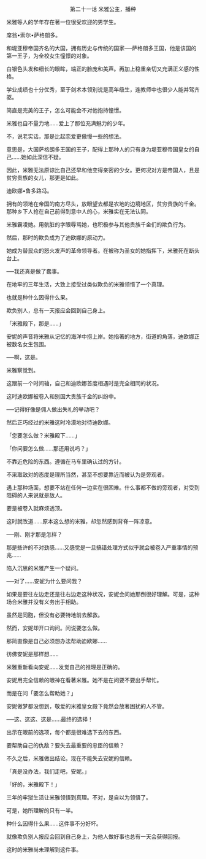 <p align="center">第二十一话 米雅公主，播种</p>

米雅等人的学年存在著一位很受欢迎的男学生。

席翁•索尔•萨格朗多。

和堤亚穆帝国齐名的大国，拥有历史与传统的国家──萨格朗多王国，他是该国的第一王子，为全校女生憧憬的对象。

白银色头发和细长的眼眸，端正的脸庞和美声。再加上稳重亲切又充满正义感的性格。

学业成绩也十分优秀，至于剑术本领别说是高年级生，连教师中也很少人能并驾齐驱。

简直是完美的王子，怎么可能会不对他抱持憧憬。

米雅也自不量力地……爱上了那位充满魅力的少年。

不，说老实话，那是比起恋爱更傲慢一些的想法。

意思是，大国萨格朗多王国的王子，配得上那种人的只有身为堤亚穆帝国皇女的自己……她如此深信不疑。

因此，米雅无法原谅比自己还早和他变得亲密的少女。更何况对方是帝国人，且是贫穷贵族的女儿，那更是如此。

迪欧娜•鲁多路冯。

拥有的领地在帝国的南方尽头，放眼望去都是农地的边境地区，贫穷贵族的千金。那种乡下人抢在自己前得到意中人的心，米雅实在无法认同。

米雅霸凌她。用骯脏的字眼辱骂她，也积极参与其他贵族千金们的欺负行为。

然后，那时的欺负成为了迪欧娜的原动力。

她成为替民众的怒火发声的革命领导者。在被称为圣女的她指挥下，米雅死在断头台上。

──我还真是做了蠢事。

在地牢的三年生活，大致上接受过类似欺负的米雅领悟了一个真理。

也就是种什么因得什么果。

欺负别人，总有一天报应会回到自己身上。

「米雅殿下，那是……」

安妮的声音将米雅从记忆的海洋中捞上岸。她指著的地方，街道的角落，迪欧娜正被数名女生包围。

──啊，这是。

米雅察觉到。

这跟前一个时间轴，自己和迪欧娜首度相遇时是完全相同的状况。

这时迪欧娜被卷入和别国大贵族千金的纠纷中。

──记得好像是佣人做出失礼的举动吧？

然后正巧经过的米雅这时冷漠地对待迪欧娜。

「您要怎么做？米雅殿下……」

「你问要怎么做……那还用说吗？」

不靠近危险的东西。遵循在马车里确认过的方针。

不采取敌对的态度是理所当然，甚至不想要靠近而被认为是旁观者。

遇上那种场面，想要不站在任何一边实在很困难。什么事都不做的旁观者，对受到阻碍的人来说就是敌人。

要是被卷入就麻烦透顶。

这时就改道……原本这么想的米雅，却忽然感到背脊一阵凉意。

──刚、刚才那是怎样？

那是些许的不对劲感……又感觉是一旦搞错处理方式似乎就会被卷入严重事情的预兆……

陷入沉思的米雅产生一个疑问。

──对了……安妮为什么要问我？

如果是要往左边走还是往右边走这种状况，安妮会问她那倒很好理解。可是，这种场合米雅并没有义务出手相助。

虽然是同胞，但没有必要特地前去解救。

然而，安妮却开口询问。问说要怎么做。

那简直像是自己必须想办法帮助迪欧娜……

彷佛安妮是那样想……

米雅重新看向安妮……发觉自己的推理是正确的。

安妮用完全信赖的眼神在看著米雅。她不是在问要不要出手帮忙。

而是在问「要怎么帮助她？」

安妮做梦都没想到，敬爱的米雅皇女殿下竟然会放著困扰的人不管。

──这、这这、这是……最终的选择！

出示在眼前的选项，每个都是很难选下去的东西。

要帮助自己的仇敌？要失去最重要的忠臣的信赖？

不久之后，米雅做出结论。现在不能失去安妮的信赖。

「真是没办法，我们走吧，安妮。」

「好的，米雅殿下！」

三年的牢狱生活让米雅领悟到真理。不对，是自以为领悟了。

可是，她所理解的只有一半。

种什么因得什么果……这件事不分好坏。

就像欺负别人报应会回到自己身上，为他人做好事也总有一天会获得回报。

这时的米雅尚未理解到这件事。

